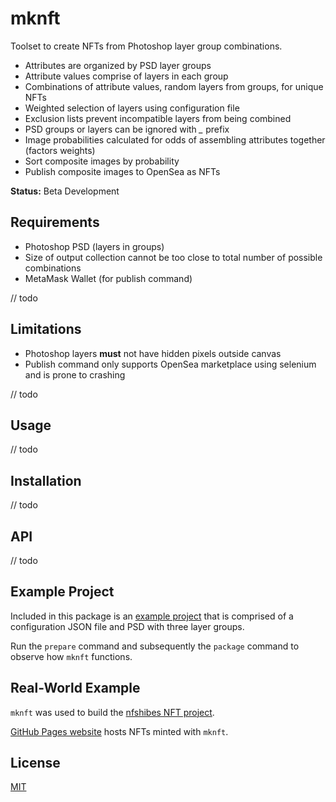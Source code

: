 # mknft

Toolset to create NFTs from Photoshop layer group combinations.

- Attributes are organized by PSD layer groups
- Attribute values comprise of layers in each group
- Combinations of attribute values, random layers from groups, for unique NFTs
- Weighted selection of layers using configuration file
- Exclusion lists prevent incompatible layers from being combined
- PSD groups or layers can be ignored with *_* prefix
- Image probabilities calculated for odds of assembling attributes together (factors weights)
- Sort composite images by probability
- Publish composite images to OpenSea as NFTs

**Status:** Beta Development

## Requirements

- Photoshop PSD (layers in groups)
- Size of output collection cannot be too close to total number of possible combinations
- MetaMask Wallet (for publish command)

// todo

## Limitations

- Photoshop layers **must** not have hidden pixels outside canvas
- Publish command only supports OpenSea marketplace using selenium and is prone to crashing

// todo

## Usage

// todo

## Installation

// todo

## API

// todo

## Example Project

Included in this package is an [example project](example) that is comprised of a configuration JSON file and PSD with three layer groups.

Run the `prepare` command and subsequently the `package` command to observe how `mknft` functions.

## Real-World Example

`mknft` was used to build the [nfshibes NFT project](https://github.com/nfshibes/nfshibes.github.io).

[GitHub Pages website](http://nfshibes.com) hosts NFTs minted with `mknft`.

## License

[MIT](LICENSE)
